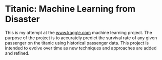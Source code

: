 # Titanic: Machine Learning from Disaster

This is my attempt at the www.kaggle.com machine learning project. The purpose of the project is to accurately predict the survival rate of any given passenger on the titanic using historical passenger data. This project is intended to evolve over time as new techniques and approaches are added and refined.
